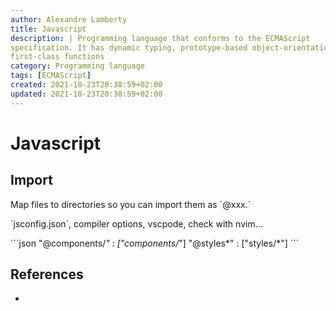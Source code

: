 ```yaml
---
author: Alexandre Lamberty
title: Javascript
description: | Programming language that conforms to the ECMAScript
specification. It has dynamic typing, prototype-based object-orientation and
first-class functions
category: Programming language
tags: [ECMAScript]
created: 2021-10-23T20:38:59+02:00
updated: 2021-10-23T20:38:59+02:00
---
```

# Javascript

## Import 

Map files to directories so you can import them as ´@xxx.´

´jsconfig.json´, compiler options, vscpode, check with nvim...

´´´json
"@components/*" : ["components/*"]
"@styles*" : ["styles/*"]
´´´

## References 

- []()
